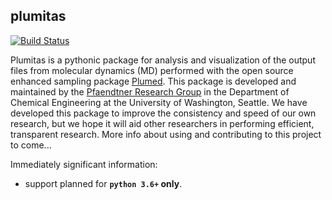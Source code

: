 ## plumitas
[![Build Status](https://travis-ci.org/UWPRG/plumitas.svg?branch=master)](https://travis-ci.org/UWPRG/plumitas)

Plumitas is a pythonic package for analysis and visualization of the output
files from molecular dynamics (MD) performed with the open source enhanced
sampling package [Plumed](https://plumed.github.io/). This package is developed and
maintained by the [Pfaendtner Research Group](http://prg.washington.edu/) in the Department of Chemical Engineering
at the University of Washington, Seattle. We have developed this package to improve
the consistency and speed of our own research, but we hope it will aid other
researchers in performing efficient, transparent research. More info about using
and contributing to this project to come...

Immediately significant information:
- support planned for **`python 3.6+` only**.

